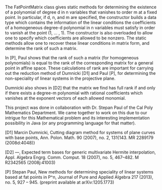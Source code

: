 The FatPointMatrix class gives static methods for determining the existence of a polynomial of degree d in n variables that vanishes to order m at a fixed point. In particular, if d, n, and m are specified, the constructor builds a data type which contains the information of the linear conditions the coefficients of a homogeneous degree-d polynomial in n variables must satisfy in order to vanish at the point (1, … , 1).  The constructor is also overloaded to allow one to specify which coefficients are allowed to be nonzero. The static methods allow one to recover these linear conditions in matrix form, and determine the rank of such a matrix.

In [P], Paul shows that the rank of such a matrix (for homogeneous polynomials) is equal to the rank of the corresponding matrix for a general point in affine space. These calculations of rank are important for carrying out the reduction method of Dumnicki [D1] and Paul [P], for determining the non-speciality of linear systems in the projective plane.

Dumnicki also shows in [D2] that the matrix we find has full rank if and only if there exists a degree-m polynomial with rational coefficients which vanishes at the exponent vectors of each allowed monomial.

This project was done in collaboration with Dr. Stepan Paul of the Cal Poly Mathematics Department. We came together to work on this due to our intrigue for this Mathematical problem and its interesting implementation possibility in Java (or any programming language for that matter). 

[D1] Marcin Dumnicki, Cutting diagram method for systems of plane curves with base points, Ann. Polon. Math. 90  (2007), no. 2, 131{143. MR 2289179 (2008d:4048)}

[D2] —, Expected term bases for generic multivariate Hermite interpolation, Appl. Algebra Engrg. Comm. Comput. 18 (2007), no. 5, 467–482. M R2342565 (2008j:41003)

[P] Stepan Paul, New methods for determining speciality of linear systems based at fat points in P^n, Journal of Pure and Applied Algebra 217  (2013), no. 5, 927  – 945. (preprint available at arXiv:1205.1773)
